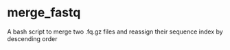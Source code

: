 # merge_fastq
A bash script to merge two .fq.gz files and reassign their sequence index by descending order
